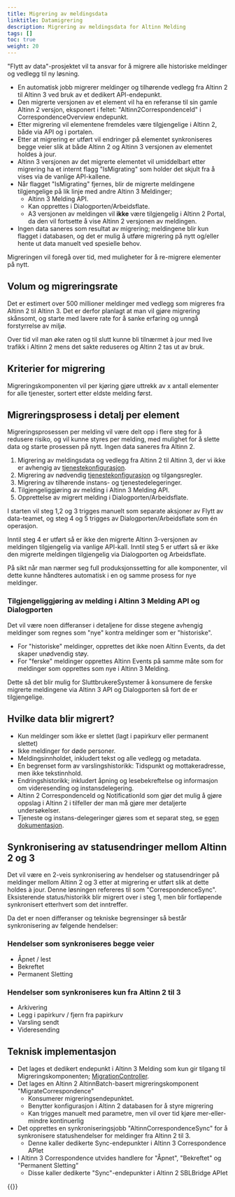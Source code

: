 ```yaml
---
title: Migrering av meldingsdata
linktitle: Datamigrering
description: Migrering av meldingsdata for Altinn Melding
tags: []
toc: true
weight: 20
---
```


"Flytt av data"-prosjektet vil ta ansvar for å migrere alle historiske meldinger og vedlegg til ny løsning.

- En automatisk jobb migrerer meldinger og tilhørende vedlegg fra Altinn 2 til Altinn 3 ved bruk av et dedikert API-endepunkt.
- Den migrerte versjonen av et element vil ha en referanse til sin gamle Altinn 2 versjon, eksponert i feltet: "Altinn2CorrespondenceId" i CorrespondenceOverview endepunkt.
- Etter migrering vil elementene fremdeles være tilgjengelige i Altinn 2, både via API og i portalen.
- Etter at migrering er utført vil endringer på elementet synkroniseres begge veier slik at både Altinn 2 og Altinn 3 versjonen av elementet holdes à jour.
- Altinn 3 versjonen av det migrerte elementet vil umiddelbart etter migrering ha et internt flagg "IsMigrating" som holder det skjult fra å vises via de vanlige API-kallene.
- Når flagget "IsMigrating" fjernes, blir de migrerte meldingene tilgjengelige på lik linje med andre Altinn 3 Meldinger;
  - Altinn 3 Melding API.
  - Kan opprettes i Dialogporten/Arbeidsflate.
  - A3 versjonen av meldingen vil **ikke** være tilgjengelig i Altinn 2 Portal, da den vil fortsette å vise Altinn 2 versjonen av meldingen.
- Ingen data saneres som resultat av migrering; meldingene blir kun flagget i databasen, og det er mulig å utføre migrering på nytt og/eller hente ut data manuelt ved spesielle behov.

Migreringen vil foregå over tid, med muligheter for å re-migrere elementer på nytt.

## Volum og migreringsrate

Det er estimert over 500 millioner meldinger med vedlegg som migreres fra Altinn 2 til Altinn 3.
Det er derfor planlagt at man vil gjøre migrering skånsomt, og starte med lavere rate for å sanke erfaring og unngå forstyrrelse av miljø.

Over tid vil man øke raten og til slutt kunne bli tilnærmet à jour med live trafikk i Altinn 2 mens det sakte reduseres og Altinn 2 tas ut av bruk.

## Kriterier for migrering

Migreringskomponenten vil per kjøring gjøre uttrekk av x antall elementer for alle tjenester, sortert etter eldste melding først.

## Migreringsprosess i detalj per element

Migreringsprosessen per melding vil være delt opp i flere steg for å redusere risiko, og vil kunne styres per melding, med mulighet for å slette data og starte prosessen på nytt.
Ingen data saneres fra Altinn 2.

1. Migrering av meldingsdata og vedlegg fra Altinn 2 til Altinn 3, der vi ikke er avhengig av [tjenestekonfigurasjon](../service-migration/).
2. Migrering av nødvendig [tjenestekonfigurasjon](../service-migration/) og tilgangsregler.
3. Migrering av tilhørende instans- og tjenestedelegeringer.
4. Tilgjengeliggjøring av melding i Altinn 3 Melding API.
5. Opprettelse av migrert melding i Dialogporten/Arbeidsflate.

I starten vil steg 1,2 og 3 trigges manuelt som separate aksjoner av Flytt av data-teamet, og steg 4 og 5 trigges av Dialogporten/Arbeidsflate som én operasjon.

Inntil steg 4 er utført så er ikke den migrerte Altinn 3-versjonen av meldingen tilgjengelig via vanlige API-kall.
Inntil steg 5 er utført så er ikke den migrerte meldingen tilgjengelig via Dialogporten og Arbeidsflate.

På sikt når man nærmer seg full produksjonssetting for alle komponenter, vil dette kunne håndteres automatisk i en og samme prosess for nye meldinger.

### Tilgjengeliggjøring av melding i Altinn 3 Melding API og Dialogporten

Det vil være noen differanser i detaljene for disse stegene avhengig meldinger som regnes som "nye" kontra meldinger som er "historiske".

- For "historiske" meldinger, opprettes det ikke noen Altinn Events, da det skaper unødvendig støy.
- For "ferske" meldinger opprettes Altinn Events på samme måte som for meldinger som opprettes som nye i Altinn 3 Melding.

Dette så det blir mulig for SluttbrukereSystemer å konsumere de ferske migrerte meldingene via Altinn 3 API og Dialogporten så fort de er tilgjengelige.

## Hvilke data blir migrert?

- Kun meldinger som ikke er slettet (lagt i papirkurv eller permanent slettet)
- Ikke meldinger for døde personer.
- Meldingsinnholdet, inkludert tekst og alle vedlegg og metadata.
- En begrenset form av varslingshistorikk: Tidspunkt og mottakeradresse, men ikke tekstinnhold.
- Endringshistorikk; inkludert åpning og lesebekreftelse og informasjon om videresending og instansdelegering.
- Altinn 2 CorrespondenceId og NotificationId som gjør det mulig å gjøre oppslag i Altinn 2 i tilfeller der man må gjøre mer detaljerte undersøkelser.
- Tjeneste og instans-delegeringer gjøres som et separat steg, se [egen dokumentasjon](../delegation-migration/).

## Synkronisering av statusendringer mellom Altinn 2 og 3

Det vil være en 2-veis synkronisering av hendelser og statusendringer på meldinger mellom Altinn 2 og 3 etter at migrering er utført slik at dette holdes à jour.
Denne løsningen refereres til som "CorrespondenceSync".
Eksisterende status/historikk blir migrert over i steg 1, men blir fortløpende synkronisert etterhvert som det inntreffer.

Da det er noen differanser og tekniske begrensinger så består synkronisering av følgende hendelser:

### Hendelser som synkroniseres begge veier

- Åpnet / lest
- Bekreftet
- Permanent Sletting

### Hendelser som synkroniseres kun fra Altinn 2 til 3

- Arkivering
- Legg i papirkurv / fjern fra papirkurv
- Varsling sendt
- Videresending

## Teknisk implementasjon

- Det lages et dedikert endepunkt i Altinn 3 Melding som kun gir tilgang til Migreringskomponenten; [MigrationController](https://github.com/Altinn/altinn-correspondence/blob/main/src/Altinn.Correspondence.API/Controllers/MigrationController.cs).
- Det lages en Altinn 2 AltinnBatch-basert migreringskomponent "MigrateCorrespondence"
  - Konsumerer migreringsendepunktet.
  - Benytter konfigurasjon i Altinn 2 databasen for å styre migrering
  - Kan trigges manuelt med parametre, men vil over tid kjøre mer-eller-mindre kontinuerlig  
- Det opprettes en synkroniseringsjobb "AltinnCorrespondenceSync" for å synkronisere statushendelser for meldinger fra Altinn 2 til 3.
  - Denne kaller dedikerte Sync-endepunkter i Altinn 3 Correspondence APIet
- I Altinn 3 Correspondence utvides handlere for "Åpnet", "Bekreftet" og "Permanent Sletting"
  - Disse kaller dedikerte "Sync"-endepunkter i Altinn 2 SBLBridge APIet

{{<children />}}
